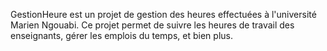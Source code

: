 GestionHeure est un projet de gestion des heures effectuées à l'université Marien Ngouabi. Ce projet permet de suivre les heures de travail des enseignants, gérer les emplois du temps, et bien plus.
